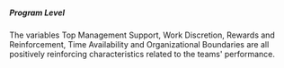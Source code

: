 ##### Program Level

The variables Top Management Support, Work Discretion, Rewards and Reinforcement, Time Availability and Organizational Boundaries are all positively reinforcing characteristics related to the teams' performance.

